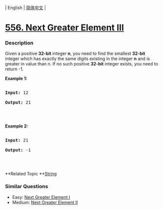 | English | [简体中文](README.md) |

# [556. Next Greater Element III](https://leetcode-cn.com/problems/next-greater-element-iii)
 ### Description
<p>Given a positive <strong>32-bit</strong> integer <strong>n</strong>, you need to find the smallest <strong>32-bit</strong> integer which has exactly the same digits existing in the integer <strong>n</strong> and is greater in value than n. If no such positive <strong>32-bit</strong> integer exists, you need to return -1.</p>

<p><strong>Example 1:</strong></p>

<pre>
<strong>Input:</strong> 12
<strong>Output:</strong> 21
</pre>

<p>&nbsp;</p>

<p><strong>Example 2:</strong></p>

<pre>
<strong>Input:</strong> 21
<strong>Output:</strong> -1
</pre>

<p>&nbsp;</p>

**Related Topic	**[String](https://leetcode-cn.com/tag/string) 

### Similar Questions
 - Easy:	[Next Greater Element I](https://leetcode-cn.com/problems/next-greater-element-i) 
 - Medium:	[Next Greater Element II](https://leetcode-cn.com/problems/next-greater-element-ii) 
